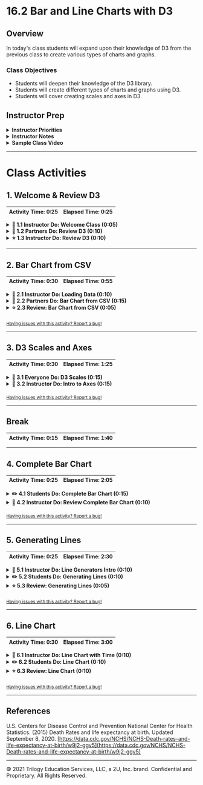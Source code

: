 # 16.2 Bar and Line Charts with D3

## Overview

In today's class students will expand upon their knowledge of D3 from the previous class to create various types of charts and graphs.

### Class Objectives

* Students will deepen their knowledge of the D3 library.
* Students will create different types of charts and graphs using D3.
* Students will cover creating scales and axes in D3.

## Instructor Prep

<details>
  <summary><strong>Instructor Priorities</strong></summary>

* Students should become more comfortable with data-binding with D3.

* Students should be able to import data sets from CSV files.

* Students should understand how to make a chart responsive on all screen sizes.

</details>

<details>
  <summary><strong>Instructor Notes</strong></summary>

* This lesson includes a good amount of instructor-led demonstrations, so it's advisable to spend some time going through the activities before class.

* Please reference our [Student FAQ](../../../05-Instructor-Resources/README.md#unit-16-d3) for answers to questions frequently asked by students of this program. If you have any recommendations for additional questions, feel free to log an issue or a pull request with your desired additions.

</details>

<details>
  <summary><strong>Sample Class Video</strong></summary>

* To view an example class lecture visit (Note video may not reflect latest lesson plan): [Class Video](https://codingbootcamp.hosted.panopto.com/Panopto/Pages/Viewer.aspx?id=8b41bbbd-06c2-443e-bb33-a88000086940)

</details>

- - -

# Class Activities

## 1. Welcome & Review D3

| Activity Time:       0:25 |  Elapsed Time:      0:25  |
|---------------------------|---------------------------|

<details>
  <summary><strong>📣 1.1 Instructor Do: Welcome Class (0:05)</strong></summary>

* Open the [slideshow](https://docs.google.com/presentation/d/1BGRwvSXKEE24C_CGCD2aZeQL8z8ReeaICaiNhWa5OjU/edit?usp=sharing) and welcome the class back with slides 1 - 3. Today they will build on the skills they've learned during last class to create a variety of interactive charts using D3.

</details>

<details>
  <summary><strong>👥 1.2 Partners Do: Review D3 (0:10)</strong></summary>

* Open the [slideshow](https://docs.google.com/presentation/d/1BGRwvSXKEE24C_CGCD2aZeQL8z8ReeaICaiNhWa5OjU/edit?usp=sharing) and use slides 4 and 5 to introduce this activity to the class.

* Slack out [questions.js](Activities/01-Par_Review_D3/Unsolved/questions.js) to students.  Have them them work in pairs to discuss and answer the questions.

</details>

<details>
  <summary><strong>⭐ 1.3 Instructor Do: Review D3 (0:10)</strong></summary>

* After giving student some time to discuss the solutions, open the [solution file](Activities/01-Par_Review_D3/Solved/questions.js) for reference, go over the answers to the review, and live code the appropriate questions. Don't worry too much if students haven't completed all the review exercises, they will get plenty of practice in this lesson.

* You may open the [slideshow](https://docs.google.com/presentation/d/1BGRwvSXKEE24C_CGCD2aZeQL8z8ReeaICaiNhWa5OjU/edit?usp=sharing) on slide 6 while reviewing the activity.

* What is an SVG?  How are they used with D3?

  * Scalable Vector Graphics

  * SVG files allow us to define our own graphics like shapes and lines.  This gives us flexibility to build our custom charts.

* What is data binding?

  * Binds an array of data to elements currently on the page or to be rendered to the page.  In other words, data binding matches data with html elements.

* Go over the code for numbers 3 and 4, and the Bonus with the students.

  * In part 3, Make sure to stress the creating of a virtual selection, and then `enter().append()` pattern.

    ![Review_D3_enter](Images/Review_D3_enter.png)

  * In part 4, note that the starter code changes slightly because of the assumption that elements are already on the page.  Highlight the use of `merge(selection)` to include both new and old elements in the selection object.

    ![Review_D3_merge](Images/Review_D3_merge.png)

  * In the bonus, change the callback function in the `text()` function to be an arrow function that utilizes template literals to make our code concise.  Note `(d,i)` are positional arguments that give us access to the data and index.  You may also want to highlight that since we are only returning a string in the function, the return statement is not needed.

    ![Review_D3_bonus](Images/Review_D3_bonus.png)

</details>

- - -

## 2. Bar Chart from CSV

| Activity Time:       0:30 |  Elapsed Time:      0:55  |
|---------------------------|---------------------------|

<details>
  <summary><strong>📣 2.1 Instructor Do: Loading Data (0:10)</strong></summary>

* This activity demonstrates how to use `d3.csv()` to parse a CSV file.

* Open the [slideshow](https://docs.google.com/presentation/d/1BGRwvSXKEE24C_CGCD2aZeQL8z8ReeaICaiNhWa5OjU/edit?usp=sharing) and use slides 7 - 9 to assist you.

* Show the file structure in [02-Ins_Loading_Data](Activities/02-Ins_Loading_Data).  Note that we have a CSV file in the same folder as out html, javascript, and css files.

* Use [app.js](Activities/02-Ins_Loading_Data/Solved/app.js) as a reference as you live code this activity.

  * Use `d3.csv` to parse the data in `hours-of-tv-watched.csv`.  Note that the format is similar to `d3.json`, and that the callback functions still takes two position arguments: `(error, response)`.

  ![Loading_Data_d3csv](Images/Loading_Data_d3csv.png)

  * `console.log` the response and show students the output in the console.  A _cross-origin request_ error is logged.  The web browser prevents data from your files from being displayed for security reasons.

    * Encourage students to explore more on Cross Origin Request Errors later.  This [stack overflow answer](https://stackoverflow.com/questions/20041656/xmlhttprequest-cannot-load-file-cross-origin-requests-are-only-supported-for-ht) is a good place to start.

    ![Loading_Data_error](Images/Loading_Data_error.png)

  * In order for the data file and the web page to work together, a server must be created to serve both. Ideally, Flask would be used for this, but for rapid prototyping, Python comes with a web server than can be implemented fairly quickly.

  * Walk students through the steps of setting up the server.

    * From the command line:

      * Ensure the current directory includes all needed files.

      * Activate a virtual environment.

      * Run the server by running `python -m http.server`.

    ![Loading_Data_CLI](Images/Loading_Data_CLI.png)

  * Now, all of the files in that folder are served as a static resource, and we can visit the served folder in the browser by visiting `0.0.0.0:8000` or `localhost: 8000`.  Note that, by default, the `index.html` file is open.  Other files in the folder can be accessed by adding `/<filename>`.

  * Note upon opening the console, the data from the CSV is parsed as array of objects.  Each item in the array has the column names as keys and the data in the row as values.

    ![Loading_Data_served_browser](Images/Loading_Data_served_browser.png)

  * Log a list of names using `.map()`.

    ![Loading_Data_map](Images/Loading_Data_served_map.png)

  * Use `.forEach()` to log `name` and `hours` for each row in the CSV.

    * Note the use of the `+` unary operator and the reassignment of the the `hours` key.  This casts the data as a number as is common practice when reading from a CSV to ensure that numeric data can be used properly.  It is a shortcut to using `parseInt()`.

      * Provide students with the following resource on unary operators for reference: <https://scotch.io/tutorials/javascript-unary-operators-simple-and-useful>

    ![Loading_Data_forEach](Images/Loading_Data_forEach.png)

</details>

<details>
  <summary><strong>👥 2.2 Partners Do: Bar Chart from CSV (0:15)</strong></summary>

* Open the [slideshow](https://docs.google.com/presentation/d/1BGRwvSXKEE24C_CGCD2aZeQL8z8ReeaICaiNhWa5OjU/edit?usp=sharing) and use slides 10 and 11 to present this activity to the class.

* This activity challenges students to interpret and complete starter code with the goal of creating a bar chart to reflect CSV data.

* **Files:**

  * [app.js](Activities/03-Par_BarChart_From_CSV/Unsolved/app.js)

  * [hours-of-tv-watched.csv](Activities/03-Par_BarChart_From_CSV/Unsolved/hours-of-tv-watched.csv)

  * [index.html](Activities/03-Par_BarChart_From_CSV/Unsolved/index.html)

  * [style.css](Activities/03-Par_BarChart_From_CSV/Unsolved/style.css)

* **Instructions:**

  * [README.md](Activities/03-Par_BarChart_From_CSV/README.md)

</details>

<details>
  <summary><strong>⭐ 2.3 Review: Bar Chart from CSV (0:05)</strong></summary>

* You may open the [slideshow](https://docs.google.com/presentation/d/1BGRwvSXKEE24C_CGCD2aZeQL8z8ReeaICaiNhWa5OjU/edit?usp=sharing) on slide 12 and leave it open while you review this activity.

* Open [app.js](Activities/03-Par_BarChart_From_CSV/Solved/app.js) in a text editor and walk through the code line by line. You may want to ask students to explain each line as they have already discussed it with a partner.

  * First, create variables for the height and width of the SVG as well for the chart margins.

  * Using these variables, create the dimensions of the chart width and height.  These are the dimensions of the chart area.

  * Append an svg element to the body with height and width attributes equal to the values of `svgHeight` and `svgWidth`.

  * Create a `<g>` element.  This allows all of the future elements in this "group" to be moved relative to the SVG.  Translate (move) this element to the right and down according to the values in `chartMargin`.

  * You can use the following image for students who are having trouble visualizing.

  ![CSVBarChart_translate](Images/CSVBarChart_translate.png)

  * Use `d3.csv` to parse the `hours-watched-of-tv.csv`.  Then, convert the `hours` to numbers so that they can be used to graph and make other calculations.

  * Create a variable that calculates how wide each bar should be to fill the whole width of the chart.  This variable also accounts for the desired spacing between the bars.

    ![CSVBarChart_barWidth](Images/CSVBarChart_barWidth.png)

    ![CSVBarChart_illustration](Images/CSVBarChart_illustration.png)

  * Finally, create the bars.  Remind students that we must use `selectAll(".bar")` to properly set up our virtual selection or placeholder object.  Make sure to review the following parts of the code:

    * Use `classed(".bar", true)` to give each `<rect>` the `.bar` class.  This allows the hover effects from the css file.

    * Use a callback function for the `x` attribute that accesses the index of the data.  This allows for proper calculation of the x-coordinate placing each consecutive bar to the right of the last by `barWidth+barSpacing` pixels.

    * Remind students that a `<rect>`'s y-coordinate refers to the top-right corner of the rectangle.  In order to properly draw the bar, subtract its height from the chart height.

    ![CSVBarChart_solution](Images/CSVBarChart_solution.png)

  * Run a python server and open [index.html](Activities/03-Par_BarChart_From_CSV/Solved/index.html) in a browser to demonstrate the output and show the html in the inspector.

    ![CSVBarChart_output](Images/CSVBarChart_output.png)

</details>

<sub>[Having issues with this activity? Report a bug!](https://bit.ly/2UPQgfh)</sub>

- - -

## 3. D3 Scales and Axes

| Activity Time:       0:30 |  Elapsed Time:      1:25  |
|---------------------------|---------------------------|

<details>
  <summary><strong>🎉 3.1 Everyone Do: D3 Scales (0:15)</strong></summary>

* Encourage students to follow along with the [unsolved version](Activities/04-Evr_Scales/Unsolved/index.html) of this activity while you live code using [app.js](Activities/04-Evr_Scales/Solved/app.js) as a reference.

* Open the [slideshow](https://docs.google.com/presentation/d/1BGRwvSXKEE24C_CGCD2aZeQL8z8ReeaICaiNhWa5OjU/edit?usp=sharing) and use slides 13 - 18 to assist you as you live code.

* **Part 1: Max, Min, Extent**

  * Explain that finding the minimum and maximum of an array in pure javascript is not easily done.  D3, however, comes with functions to easily achieve this.

  * After live coding part 1, show the students the output in the console and highlight that `extent()` returns an array of two values: minimum and maximum.

  ![Evr_Scales_min\_\_max_extent](Images/Erv_Scales_min__max_extent.png)

* **Part 2: scaleLinear**

  * Explain that anytime we represent data in a graph that data is scaled to give an accurate visual representation.  In the case of "Hours of TV Watched" from the previous activity.  We scaled the data by a factor of ten to make a larger bar chart.

  * D3 Scales provide an easy way of mapping your data values to new values for visualization purposes.

  * Before live coding the example, show students the image below and explain that domain is the bounds of the data while range is the bounds of the chart.  A scale is needed for both the x and y axis.  Therefore, we will need to specify a domain and range for both axes.

    ![Evr_Scales_visual](Images/Evr_Scales_visual.png)

  * The purpose here is to provide a demonstration of how these functions behave when given domain and range parameters.

  * As you live code part a, explain the following:

    * A function is being generated and saved to the `yScale` variable when `d3.scaleLinear()` is called.

    * Add domain and range parameters by using `.domain()` and `.range()`.  `domain()` is passed an array that should hold values corresponding to the data. In this example, we use 0 as the smallest possible value for our data and 100 for the largest.  The `range()` corresponds to the boundaries in the SVG element.  A range allows a data point to be transformed into a corresponding coordinate in the element.

    * The `scaleLinear()` function uses a linear equation (y=mx+b) to interpolate values between domain and range.

    * The function can be called by using the variable name and passing it a value.  The output is the scaled value.

    * You may want to ask students what they think the outputs will be before opening the console.

    ![Evr_Scales_scaleLinear_hardcoded](Images/Erv_Scales_hardcoded.png)

  * For part b, edit your code slightly to use a variable for the upper boundary in the range and `d3.max()` for the max of the domain.

  * Show students the output in the console.  Highlight that an input of 95 now scales to 1000 because we used the maximum of the array as the upper bound of the domain.

    ![Evr_Scales_scaleLinear_max](Images/Erv_Scales_max.png)

  * The last part uses the `d3.extent()` function to pass the minimum and maximum of the array into the domain.  Note that using this for both your x and y axes would be similar to using autoscale.

  * Note that 50 now scales to zero.

    ![Evr_Scales_scaleLinear_extent](Images/Erv_Scales_extent.png)

* **Part 3: scaleBand**

* Explain that scaleBand() is used to map categorical data like ("apple", "orange", "banana") to a numerical scale. This is often used in bar charts to equally space labels across the entire range of the chart.  It will determine the proper x-coordinate of each bar when `.domain()` and `range()` are passed an array of labels and the starting and ending coordinates of the axis (the width of the chart), respectively.

* Use `.bandwidth()` to access the width of each band.

* After live coding the example with students, show them the output in the console.

  ![Evr_Scales_scaleBand](Images/Erv_Scales_scaleBand.png)

* Answer any questions and send out the following as good resources for more information on D3 scales:

  * [D3 Scales Tutorial - D3 Scales Tutorial](http://alignedleft.com/tutorials/d3/scales)

  * [D3 in Depth - Scales](http://d3indepth.com/scales/)

</details>

<details>
  <summary><strong>📣 3.2 Instructor Do: Intro to Axes (0:15)</strong></summary>

* Open the [slideshow](https://docs.google.com/presentation/d/1BGRwvSXKEE24C_CGCD2aZeQL8z8ReeaICaiNhWa5OjU/edit?usp=sharing) and use slides 19 and 20 as you demostrate this activity to the class. 

* This activity combines D3 scales with D3's axis methods.

* Open [app.js](Activities/05-Ins_Intro_To_Axes/Solved/app.js) as a reference as you live code the activity. You may want to use the [unsolved version](Activities/05-Ins_Intro_To_Axes/Solved/app.js) as you live code.

  * Briefly discuss the data arrays, the variables for `svgHeight`, `svgWidth`, `margin`, `chartHeight`, `chartWidth`, and the creation of the `<SVG>` and `<g>` elements.

    ![Intro_To_Axis_starter](Images/Intro_To_Axis_starter.png)

  * Use `scaleLinear` to create a function for y scale.  Recall that for SVGs the (0,0) coordinate is at the upper left hand corner of the element.  In order for our axes to go from bottom to top, we must reverse the `.range()` parameter to `[chartHeight, 0]` this way a y-value of zero appears at the bottom of chart as normal.  Without this reversal, the scale would map 0 to the top of the chart height.  The range on a vertical scale will need to be reversed in most cases.

  * To create the horizontal (x) scale use `scaleBand()` since our we have discrete inputs.  `.padding()` sets the spacing between the bands as a percentage of the band width.  In this case, the padding is 5% of the band width.

    * The image below provides a visual of band padding.  Note that, in this activity, `.padding()` is used which will set both the inner and outer padding, but they can be specified separately with `.paddingInner()` and `.paddingOuter()`.

    ![Intro_To_Axis_padding](Images/Intro_To_Axis_padding.png)

  * Next, create the `yAxis` and `xAxis` functions by using `axisLeft()` and `axisBottom()` respectively.  D3's axis methods take a scale function as an argument and returns a function to the variable.

    * Note that D3 has 4 available methods for this: `axisLeft()`, `axisRight()`, `axisBottom()` and `axisTop()`.

    * All axes will have ticks aligned to the outside of the chart area when properly placed.  For example, a bottom axis will have ticks aligned to the bottom of the axis while a left axis will have ticks aligned to the left.

    ![Intro_To_Axis_axes](Images/Intro_To_Axis_axes.png)

    * The following image highlights an improperly placed `axisBottom()`.  Note the ticks are still aligned to the bottom.  In order for the ticks to be placed above the axis, `axisTop()` must be used.

    ![Intro_To_Axis_bad_placement](Images/Intro_To_Axis_bad_placement.png)

  * Render the axes to the page.  Highlight the following:

    * A group element must be created for the axis.

    * While the ticks fall in place for each type for axis created, it must be positioned correctly on the page. The `g` element with the axis must be translated down by the chart height.

    * `.call()` calls a given function on the entire selector object.

    ![Intro_To_Axis_render_axes](Images/Intro_To_Axis_render_axes.png)

  * Finally, walk students through the steps of binding the data and appending `<rect>` elements for the bars.

    * Use `.classed("bar", true)` to enable the hover feature from the css file.

    * Note the use of the  `xScale` and `yScale` functions for determining the placement of the bars.  Since the range was reversed in yScale, we no longer need to subtract the y coordinate from the chart height.

    * However, the height of each bar must be adjusted by subtracting the y value from the chart height.

      * A number example will likely help students understand.  In this example, the chart is 300 pixels high (400 px - 50 (bottom margin) -50 (top margin)).  An input of 1 will lead to a scaled y value of 200.  The y-coordinate of the upper left hand corner of the rectangle will be 200, and if drawn to the x-axis (at y-coordinate 300) will have a height of 100.  Therefore,  to calculate the height of the rectangle you must subtract 100 from the chart height.

      ![Intro_To_Axis_illustration](Images/Intro_To_Axis_illustration.png)

      * You may want to show students the html in the inspector to give them a better idea of how the elements were rendered.

    * Remind students that we are using callback functions to set the attributes.

      ![Complete_BarChart_bars](Images/Complete_BarChart_bars.png)

      ![Complete_BarChart_html](Images/Complete_BarChart_html.png)

    * Answer any questions before slacking the students the [solution](Activities/05-Ins_Intro_To_Axes/Solved/app.js).

  * You may want to send out the following resource: [Notes on D3 Axes - Paul Sherman](https://github.com/pshrmn/notes/blob/master/d3/axes.md)

</details>

<sub>[Having issues with this activity? Report a bug!](https://bit.ly/3aTxmd1)</sub>

- - -

## Break

| Activity Time:       0:15 |  Elapsed Time:      1:40  |
|---------------------------|---------------------------|

- - -

## 4. Complete Bar Chart

| Activity Time:       0:25 |  Elapsed Time:      2:05  |
|---------------------------|---------------------------|

<details>
  <summary><strong>✏️ 4.1 Students Do: Complete Bar Chart (0:15)</strong></summary>

* Open the [slideshow](https://docs.google.com/presentation/d/1BGRwvSXKEE24C_CGCD2aZeQL8z8ReeaICaiNhWa5OjU/edit?usp=sharing) and use slides 22 and 23 to present this activity to the class.

* This activity requires a combination of skills from today and mostly build on the solution from  [03-Par_BarChart_From_CSV](Activities/03-Par_BarChart_From_CSV).  This time students will be create a bar chart from CSV data complete with axes.

* **Files:**

  * [app.js](Activities/06-Stu_Complete_Bar_Chart/Unsolved/app.js)

  * [index.html](Activities/06-Stu_Complete_Bar_Chart/Unsolved/index.html)

  * [style.css](Activities/06-Stu_Complete_Bar_Chart/Unsolved/style.css)

  * [hours-of-tv-watched.csv](Activities/06-Stu_Complete_Bar_Chart/Unsolved/hours-of-tv-watched.csv)

* **Instructions:**

  * [README.md](Activities/06-Stu_Complete_Bar_Chart/README.md)

</details>

<details>
  <summary><strong>📣 4.2 Instructor Do: Review Complete Bar Chart (0:10)</strong></summary>

* Open [app.js](Activities/06-Stu_Complete_Bar_Chart/Solved/app.js) and walk through the code for students.  Since this activity requires skills covered in multiple activities from today's lesson, as you review the solution, stress the differences that arise from working with a CSV file. You may leave slide 24 from [slideshow](https://docs.google.com/presentation/d/1BGRwvSXKEE24C_CGCD2aZeQL8z8ReeaICaiNhWa5OjU/edit?usp=sharing) open while reviewing this activity.

  * Load and parse the CSV data by using `d3.csv`.  You must run a server in order for javascript to interact with the CSV.  Remind students that this is read in as an array of json objects with the first row as keys in each object.

  * Cast the `hours` as a number using `forEach()` and the unary operator `+`.  Remind students that reassigning values using `.forEach()` changes the values in place.

  * When creating the `xBandScale` function, use `.map()` to return an array of names from `tvData`.

  * Create `yLinearScale` using a domain of zero to the max of the hours and a range of `chartHeight` to zero.

    * While the syntax in `d3.max()` is a little different here it is essentially accomplishing the same result as `d3.max(tvData.map(d => d.hours))`

    * Remind students that the range must be reversed.

  * Note the use of `ticks()` in the creation of the y-axis.  This is an easy way of customizing the number of ticks on the axis.

  * Finally, append the axes by using a `<g>` tag for each, and the rectangles using data binding.

  ![Complete_Bar_Chart](Images/Complete_Bar_Chart.png)

</details>

<sub>[Having issues with this activity? Report a bug!](https://bit.ly/2VdUCvV)</sub>

- - -

## 5. Generating Lines

| Activity Time:       0:25 |  Elapsed Time:      2:30  |
|---------------------------|---------------------------|

<details>
  <summary><strong>📣 5.1 Instructor Do: Line Generators Intro (0:10)</strong></summary>

* It is recommended that this activity be lived coded while using the solved version of [index.html](Activities/07-Ins_Line_Generators_Intro/Solved/index.html) as a reference.  If there are time constraints, you may step through the code while un-commenting each part.

* Leave slide 26 open from [slideshow](https://docs.google.com/presentation/d/1BGRwvSXKEE24C_CGCD2aZeQL8z8ReeaICaiNhWa5OjU/edit?usp=sharing) while you live code the this activity.

* Open the unsolved version of [index.html](Activities/07-Ins_Line_Generators_Intro/Unsolved/index.html).  In this file you will find the data arrays already set up.

  * First un-comment part 1 and explain the following:

    * Each `<path>` element has a `d` attribute.  This is where we list the "drawing commands" that specify how the path is rendered.

    * Like other SVG shapes, the `<path>` element should also have a `stroke`, `stroke-width`, and `fill` style attributes.

    * The drawing commands are much like using a virtual pen.

      * The M is the "move to" command and will move that pen to those coordinates in the SVG.  This is where the path begins.

      * The L is the "line to" command and will draw a line from the current point to the coordinates specified.

      * Show students the result in the browser while relating the coordinates to the commands.

    * Remove the `<path>` element from the svg tag before moving onto the next example.

  * Either live code or un-comment the code under Part 2: Generating with D3 and Array of Points.

    * Explain that `d3.line()` will create a function that is able to be passed an array of coordinates and will create the the drawing commands for the `d` attribute.

    * Show the students the log of `lineGenerator(coordinates)` in the console.

    * Append the path to the page and set the attributes.  Show students the result in the browser.

      ![SVG_Paths_points](Images/SVG_Paths_points.png)

    * Comment out this section before moving on.

  * Move onto Part 3: Scaling and Using Accessor Functions. Un-comment part 3 before moving forward.

    * Note for students that the data is not given as an array of coordinates and does not appear to be scaled.

    * First, create scale functions for x and y.  Reverse the y range.

    * Then, create the line generator function.

    * `d3.line()` by default accepts an array of coordinates.  However, the `.x` and `.y` accessor functions can be used define how the function produces path data.

    * In this example, we not only access all the x and y coordinates of our data, but we also scale them using our scale functions.

    * Append the `<path>` element to the SVG, and show students the result in browser.

      ![SVG_Paths_accessor](Images/SVG_Paths_accessor.png)

</details>

<details>
  <summary><strong>✏️ 5.2 Students Do: Generating Lines (0:10)</strong></summary>

* Open the [slideshow](https://docs.google.com/presentation/d/1BGRwvSXKEE24C_CGCD2aZeQL8z8ReeaICaiNhWa5OjU/edit?usp=sharing) and use slides 27 and 28 to present this activity to the class.

* In this activity, students will use life expectancy data from a CSV to generate a line.

* **Files:**

  * [app.js](Activities/08-Stu_Generating_Lines/Unsolved/app.js)

  * [index.html](Activities/08-Stu_Generating_Lines/Unsolved/index.html)

  * [NCHS_life_expectancy_at_birth.csv](Activities/08-Stu_Generating_Lines/Unsolved/NCHS_life_expectancy_at_birth.csv)

* **Instructions:**

  * [README.md](Activities/08-Stu_Generating_Lines/README.md)

</details>

<details>
  <summary><strong>⭐ 5.3 Review: Generating Lines (0:05)</strong></summary>

* Open [app.js](Activities/08-Stu_Generating_Lines/Solved/app.js) and briefly review the code with students.

* You may open the [slideshow](https://docs.google.com/presentation/d/1BGRwvSXKEE24C_CGCD2aZeQL8z8ReeaICaiNhWa5OjU/edit?usp=sharing) on slide 29 while reviewing this activity.

* The code here is extremely similar to Part 3 in [07-Ins_Line_Generators_Intro](Activities/07-Ins_Line_Generators_Intro/Solved/index.html), but here we are retrieving data from a CSV.

  * Note that normally date or time data, like `year`, is parsed as a date object.  For simplicity purposes, we have cast it as a number, but in the future we will parse dates appropriately.

  * Go over the creation of the `createLine` generator functions and the use of the scale functions within.

  * Review appending the `<path>` element to the CSV, setting its style attributes, and setting the `d` attribute to the commands generated by the function.

  ![SVG_Paths_accessor](Images/Line_Generators_Intro.png)

</details>

<sub>[Having issues with this activity? Report a bug!](https://bit.ly/2wjq6bo)</sub>

- - -

## 6. Line Chart

| Activity Time:       0:30 |  Elapsed Time:      3:00  |
|---------------------------|---------------------------|

<details>
  <summary><strong>📣 6.1 Instructor Do: Line Chart with Time (0:10)</strong></summary>

* Open the [slideshow](https://docs.google.com/presentation/d/1BGRwvSXKEE24C_CGCD2aZeQL8z8ReeaICaiNhWa5OjU/edit?usp=sharing) and use slides 30 - 33 to assist you with this topic.

* Explain to students that now we will create a line chart a CSV file.  The code here is similar to previous activities with one important addition: parsing values as dates.

* Begin by opening [Ins_Line_Chart](Activities/09-Ins_LineChart/Solved), starting the server, and demonstrating the line chart in the browser.

  ![Line Chart](Images/14-Line-Chart.png)

  * Be sure to point out the following:

    1. This chart represents Luke Skywalker's level of force points between 2010 and 2016. Show students what the data set looks like by opening [force-points.csv](Activities/09-Ins_LineChart/Solved/forcepoints.csv).

    2. The bottom axis is represented as a series of years.

    3. We're using an SVG path in order to draw the line, which we will demonstrate how to create in a moment.

       ![SVG Path](Images/15-Path.png)

* Once students have a basic understanding of the chart, open up [app.js](Activities/09-Ins_LineChart/Solved/app.js) and start going through the code as a class.

   ![Line Chart Code A](Images/16-Line-Chart-Code-A.png)

  * The code starts the same as many activities today.  It may still be helpful to check for understanding here, so have a volunteer briefly explain what's happening in the first section of the code:

    1. Setting the height and width for the SVG container.

    2. Setting the height and width for the chart area.

    3. Appending an SVG container to the body with the dimensions defined earlier.

    4. Appending an SVG group to the SVG container within the dimensions of the chart area.

  * Then scroll down a little lower and go over some of the next syntax:

    ![Line Chart Code B](Images/17-Line-Chart-Code-B.png)

    1. `d3.timeParse` returns a new function configured from its arguments. In this case, it's returning a function that casts a string into a Date object. The `%Y` token tells this function to expect a string that's just a year, like the dates in our data set.

    2. Load the `force-points.csv` file, throw the error if one occurs and prevent the app from running any further. Otherwise,log the data returned from the CSV.

    3. Convert each `forcepoints` value in `forceData` to a number with the `+<variable>` shorthand, and convert the date value to a `Date` object using the `parseTime` function.

       * It may be helpful to add `console.log` statements to print the date before and after the `forEach` method to show students how it's changed.

    4. Create a new time scale function. This works just like a linear scale, but a Date object is expected for the domain.  Set the domain of the `xTimeScale` function to the `extent` of the `date` value in `forceData`. This returns a 2 element array containing the smallest and largest `date` values. Set the range to `[0, chartWidth]`.

    5. Create a linear scale for the y-axis with a range of the `chartHeight` to `0` and a domain from 0 to the max of the `force` data.

  * Take a moment here to answer any questions before continuing to the next section.

     ![Line Chart Code C](Images/18-Line-Chart-Code-C.png)

    1. First, create the `bottomAxis` and `leftAxis` functions the same way as the previous exercises; by passing in the scales.

    2. Next, we run the `d3.line` method and configure it so that it knows to plot the `x` coordinate using the `xTimeScale` function, and the `y` coordinate using the `yLinearScale` function. The result is a line generating function that we save to the variable `drawLine`.

       * Check for understanding by asking students what this creates.  Point out that this code doesn't create the line, but rather creates a function that will create the line.

    3. Append an SVG `path` to the SVG container, call `drawLine` and pass in `forceData`, and then set the returned value to the `path`'s `d` attribute. This contains instructions for how the `path` should appear. We also give the path a class of `line` in order to use the style attributes set in [style.css](Activities/09-Ins_LineChart/Solved/style.css).

    4. Lastly, we append two new SVG groups and call `leftAxis` and `bottomAxis` inside them. These finally create the axes.

       * Comment out the final statement of this chain where the `line` class is added to the `path` and show students what happens to the line in the browser:

           ![Path With Fill](Images/19-Path-With-Fill.png)

       * The SVG `path` has a black fill by default. The `line` class sets the fill to `none` and gives it a blue stroke.

           ![Path CSS](Images/20-Path-CSS.png)
           
* Answer any questions about this code before slacking out the next activity.

</details>

<details>
  <summary><strong>✏️ 6.2 Students Do: Line Chart (0:10)</strong></summary>

* Open the [slideshow](https://docs.google.com/presentation/d/1BGRwvSXKEE24C_CGCD2aZeQL8z8ReeaICaiNhWa5OjU/edit?usp=sharing) and use slides 34 - 36 to present this activity to the class.

* In this activity students will be creating a line chart using a new data set.

* Instructions: [README](Activities/10-Stu_LineChart/README.md)

</details>

<details>
  <summary><strong>⭐ 6.3 Review: Line Chart (0:10)</strong></summary>

* Open [Stu_Line_Chart_Solved](Activities/10-Stu_LineChart/Solved) and go through the solution as a class.

* You may open the [slideshow](https://docs.google.com/presentation/d/1BGRwvSXKEE24C_CGCD2aZeQL8z8ReeaICaiNhWa5OjU/edit?usp=sharing) on slide 37 while reviewing this activity.

* This activity is exactly the same as the initial line chart demonstration from earlier with two exceptions:

  1. This activity uses a different data set, where the number of miles a user of a fitness app has walked from month to month are recorded.

     ![Miles Walked Data](Images/22-Miles-Walked.png)

  2. The second difference is that because the date information we have in this data set is the month, rather than the year in the initial example, we must pass in a different token for the `d3.parseTime` method. `%B` tells the `d3.parseTime` method that we will be passing in just the month, rather than the year or full date as a string.

     ![Locale Format](Images/23-Locale-Format.png)

     * A full list of available date formatting tokens is available in the D3 documentation for [locale.format](https://github.com/d3/d3-time-format/blob/master/README.md#locale_format).

</details>

<sub>[Having issues with this activity? Report a bug!](https://bit.ly/2URxl43)</sub>

- - -

## References

U.S. Centers for Disease Control and Prevention National Center for Health Statistics. (2015) Death Rates and life expectancy at birth. Updated September 8, 2020. [https://data.cdc.gov/NCHS/NCHS-Death-rates-and-life-expectancy-at-birth/w9j2-ggv5](https://data.cdc.gov/NCHS/NCHS-Death-rates-and-life-expectancy-at-birth/w9j2-ggv5)

- - -

© 2021 Trilogy Education Services, LLC, a 2U, Inc. brand. Confidential and Proprietary. All Rights Reserved.
